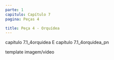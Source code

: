 ```yaml
---
parte: 1
capitulo: Capítulo 7
pagina: Peças 4

title: Peça 4 - Orquídea
---
```


capítulo 7.1_4orquidea E capítulo 7.1_4orquidea_pn

template imagem/video
